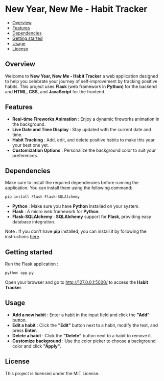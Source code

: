 # New Year, New Me - Habit Tracker

* [Overview](#overview)
* [Features](#features)
* [Dependencies](#dependencies)
* [Getting started](#getting-started)
* [Usage](#usage)
* [License](#license)

## Overview

Welcome to **New Year, New Me - Habit Tracker** a web application designed to help
you celebrate your journey of self-improvement by tracking positive habits.
This project uses **Flask** (web framework in **Python**) for the backend and **HTML**, **CSS**, and **JavaScript** for the frontend.

## Features

- **Real-time Fireworks Animation** : Enjoy a dynamic fireworks animation in the background.
- **Live Date and Time Display** : Stay updated with the current date and time.
- **Habit Tracking** : Add, edit, and delete positive habits to make this year your best one yet.
- **Customization Options** : Personalize the background color to suit your preferences.

## Dependencies

Make sure to install the required dependencies before running the application. You can install them using the following command:

```bash
pip install Flask Flask-SQLAlchemy
```

- **Python** : Make sure you have **Python** installed on your system.
- **Flask** : A micro web framework for **Python**.
- **Flask-SQLAlchemy** : **SQLAlchemy** support for **Flask**, providing easy database integration.

Note : If you don't have **pip** installed, you can install it by following the instructions [here](https://pip.pypa.io/en/stable/installation/).

## Getting started

Run the Flask application :

```bash
python app.py
```
Open your browser and go to http://127.0.0.1:5000/ to access the **Habit Tracker**.

## Usage

- **Add a new habit** : Enter a habit in the input field and click the **"Add"** button.
- **Edit a habit** : Click the **"Edit"** button next to a habit, modify the text, and press **Enter**.
- **Delete a habit** : Click the **"Delete"** button next to a habit to remove it.
- **Customize background** : Use the color picker to choose a background color and click **"Apply"**.

## License

This project is licensed under the MIT License.
